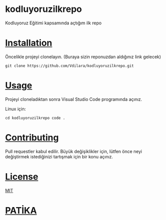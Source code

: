 # kodluyoruzilkrepo
Kodluyoruz Eğitimi kapsamında açtığım ilk repo
# [Installation](https://github.com/Vdilara/kodluyoruzilkrepo.git)

Öncelikle projeyi clonelayın. (Buraya sizin reponuzdan aldığınız link gelecek)

`git clone https://github.com/Vdilara/kodluyoruzilkrepo.git`

# [Usage](kodluyoruzilkrepo)

Projeyi cloneladıktan sonra Visual Studio Code programında açınız.

Linux için:

`cd kodluyoruzilkrepo
code .`

# [Contributing](url)

Pull requestler kabul edilir. Büyük değişiklikler için, lütfen önce neyi değiştirmek istediğinizi tartışmak için bir konu açınız.

# [License](url)

[MIT](https://choosealicense.com/licenses/mit/)

# [PATİKA](https://www.patika.dev/tr)
